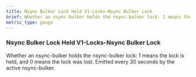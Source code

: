 ```yaml
---
title: Nsync Bulker Lock Held V1-Locks-Nsync Bulker Lock
brief: Whether an nsync-bulker holds the nsync-bulker lock: 1 means the lock is held, and 0 means the lock was lost. Emitted every 30 seconds by the active nsync-bulker.
metric_type: gauge
---
```


### Nsync Bulker Lock Held V1-Locks-Nsync Bulker Lock

Whether an nsync-bulker holds the nsync-bulker lock: 1 means the lock is held, and 0 means the lock was lost. Emitted every 30 seconds by the active nsync-bulker.